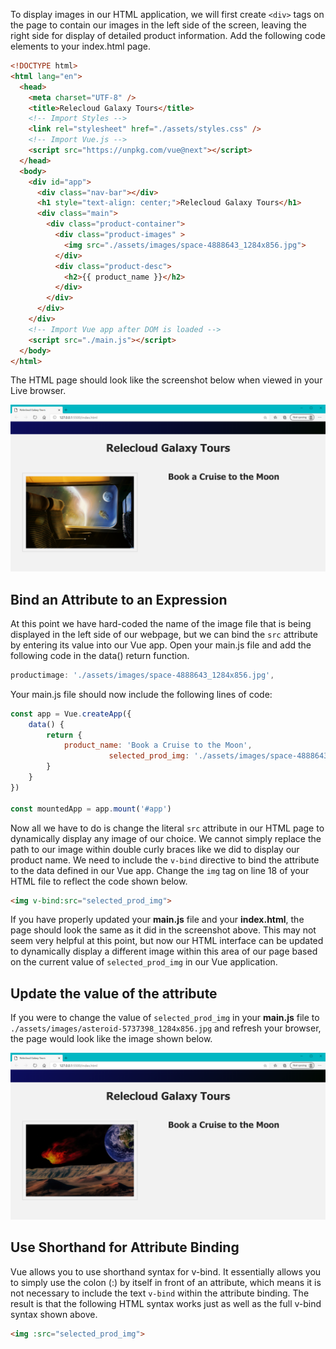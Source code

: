 To display images in our HTML application, we will first create `<div>` tags on the page to contain our images in the left side of the screen, leaving the right side for display of detailed product information. Add the following code elements to your index.html page.

```html
<!DOCTYPE html>
<html lang="en">
  <head>
    <meta charset="UTF-8" />
    <title>Relecloud Galaxy Tours</title>
    <!-- Import Styles -->
    <link rel="stylesheet" href="./assets/styles.css" />
    <!-- Import Vue.js -->
    <script src="https://unpkg.com/vue@next"></script>
  </head>
  <body>
    <div id="app">
      <div class="nav-bar"></div>
      <h1 style="text-align: center;">Relecloud Galaxy Tours</h1>
      <div class="main">
        <div class="product-container">
          <div class="product-images" >
            <img src="./assets/images/space-4888643_1284x856.jpg">
          </div>
          <div class="product-desc">
            <h2>{{ product_name }}</h2>
          </div>
        </div>
      </div>
    </div>
    <!-- Import Vue app after DOM is loaded -->
    <script src="./main.js"></script>
  </body>
</html>
```

The HTML page should look like the screenshot below when viewed in your Live browser.

![Screenshot showing the HTML page with new div sections that display an image on the left, with the product name centered in the section on the right.](../media/html-formatted-with-image-on-left.png)

## Bind an Attribute to an Expression

At this point we have hard-coded the name of the image file that is being displayed in the left side of our webpage, but we can bind the `src` attribute by entering its value into our Vue app. Open your main.js file and add the following code in the data() return function.

```javascript
productimage: './assets/images/space-4888643_1284x856.jpg',
```

Your main.js file should now include the following lines of code:

```javascript
const app = Vue.createApp({
    data() {
        return {
            product_name: 'Book a Cruise to the Moon',
					  selected_prod_img: './assets/images/space-4888643_1284x856.jpg',
        }
    }
})

const mountedApp = app.mount('#app')
```

Now all we have to do is change the literal `src` attribute in our HTML page to dynamically display any image of our choice. We cannot simply replace the path to our image within double curly braces like we did to display our product name. We need to include the `v-bind` directive to bind the attribute to the data defined in our Vue app. Change the `img` tag on line 18 of your HTML file to reflect the code shown below.

```html
<img v-bind:src="selected_prod_img">
```

If you have properly updated your **main.js** file and your **index.html**, the page should look the same as it did in the screenshot above. This may not seem very helpful at this point, but now our HTML interface can be updated to dynamically display a different image within this area of our page based on the current value of `selected_prod_img` in our Vue application.

## Update the value of the attribute

If you were to change the value of `selected_prod_img` in your **main.js** file to `./assets/images/asteroid-5737398_1284x856.jpg` and refresh your browser, the page would look like the image shown below.

![Screenshot showing the same HTML page displayed previously, with a new asteroid image displayed on the left side of the page.](../media/selected-product-changed-to-asteroid.png)

## Use Shorthand for Attribute Binding

Vue allows you to use shorthand syntax for v-bind. It essentially allows you to simply use the colon (:) by itself in front of an attribute, which means it is not necessary to include the text `v-bind` within the attribute binding. The result is that the following HTML syntax works just as well as the full v-bind syntax shown above.

```html
<img :src="selected_prod_img">
```
